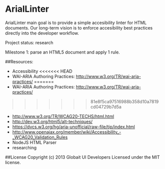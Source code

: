ArialLinter
============
ArialLinter main goal is to provide a simple accesibility linter for HTML documents. Our long-term vision is to enforce accesibility best practices directly into the developer workflow.

Project status: research

Milestone 1: parse an HTML5 document and apply 1 rule.

##Resources:
* Accessibility
<<<<<<< HEAD
 * WAI-ARIA Authoring Practices: http://www.w3.org/TR/wai-aria-practices/
=======
 * WAI-ARIA Authoring Practices: http://www.w3.org/TR/wai-aria-practices/ 
>>>>>>> 81e8f5ca97516988b358d10a7819cd04729b7d5a
 * http://www.w3.org/TR/WCAG20-TECHS/html.html
 * http://dev.w3.org/html5/alt-techniques/
 * https://dvcs.w3.org/hg/aria-unofficial/raw-file/tip/index.html
 * http://www.openajax.org/member/wiki/Accessibility_-_WCAG20_Validation_Rules
* NodeJS HTML Parser
 * researching

##License
Copyright (c) 2013 Globait UI Developers
Licensed under the MIT license.
